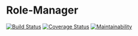 # Role-Manager

[![Build Status](https://travis-ci.org/devcareer/Role-Manager.svg?branch=develop)](https://travis-ci.org/devcareer/Role-Manager)
[![Coverage Status](https://coveralls.io/repos/github/devcareer/Role-Manager/badge.svg?branch=develop)](https://coveralls.io/github/devcareer/Role-Manager?branch=develop)
[![Maintainability](https://api.codeclimate.com/v1/badges/ab26fd90b7c03bf3ab28/maintainability)](https://codeclimate.com/github/devcareer/Role-Manager/maintainability)
